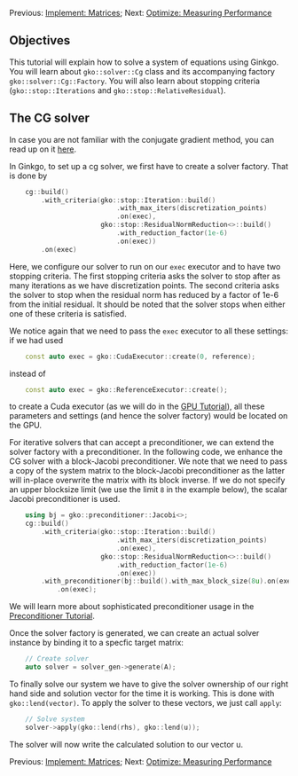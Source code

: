 Previous: [Implement: Matrices](./Tutorial-2:-Implement:-Matrices); Next: [Optimize: Measuring Performance](./Tutorial-4:-Optimize:-Measuring-Performance)

Objectives
----------

This tutorial will explain how to solve a system of equations using Ginkgo. You will learn about `gko::solver::Cg` class and its accompanying factory `gko::solver::Cg::Factory`. You will also learn about stopping criteria (`gko::stop::Iterations` and `gko::stop::RelativeResidual`).

The CG solver
-------------

In case you are not familiar with the conjugate gradient method, you can read up on it [here](https://en.wikipedia.org/wiki/Conjugate_gradient_method).

In Ginkgo, to set up a cg solver, we first have to create a solver factory. That is done by 

```c++
    cg::build()
        .with_criteria(gko::stop::Iteration::build()
                           .with_max_iters(discretization_points)
                           .on(exec),
                       gko::stop::ResidualNormReduction<>::build()
                           .with_reduction_factor(1e-6)
                           .on(exec))
        .on(exec)
```

Here, we configure our solver to run on our `exec` executor and to have two stopping criteria.
The first stopping criteria asks the solver to stop after as many iterations as we have discretization points. 
The second criteria asks the solver to stop when the residual norm has reduced by a factor of 1e-6 from the initial residual. It should be noted that the solver stops when either one of these criteria is satisfied.

We notice again that we need to pass the `exec` executor to all these settings: 
if we had used
```c++
    const auto exec = gko::CudaExecutor::create(0, reference);
```
instead of
```c++
    const auto exec = gko::ReferenceExecutor::create();
```
to create a Cuda executor
(as we will do in the [GPU Tutorial](./Tutorial-8:-Optimize:-Using-GPUs)), 
all these parameters and settings (and hence the solver factory) would be located on the GPU.

For iterative solvers that can accept a preconditioner, 
we can extend the solver factory with a preconditioner.
In the following code, we enhance the CG solver with a block-Jacobi preconditioner.
We note that we need to pass a copy of the system matrix to the block-Jacobi preconditioner
as the latter will in-place overwrite the matrix with its block inverse.
If we do not specify an upper blocksize limit (we use the limit `8` in the example below), the scalar Jacobi preconditioner is used.

```c++
    using bj = gko::preconditioner::Jacobi<>;
    cg::build()
        .with_criteria(gko::stop::Iteration::build()
                           .with_max_iters(discretization_points)
                           .on(exec),
                       gko::stop::ResidualNormReduction<>::build()
                           .with_reduction_factor(1e-6)
                           .on(exec))
        .with_preconditioner(bj::build().with_max_block_size(8u).on(exec))
            .on(exec);
```
We will learn more about sophisticated preconditioner usage in the [Preconditioner Tutorial](./Tutorial-7:-Optimize:-Using-a-Preconditioner).

Once the solver factory is generated, we can create an actual solver instance by binding it to a specfic target matrix:

```c++
    // Create solver
    auto solver = solver_gen->generate(A);
```
    

To finally solve our system we have to give the solver ownership of our right hand side and solution vector for the time it is working. This is done with `gko::lend(vector)`. To apply the solver to these vectors, we just call `apply`:

```c++
    // Solve system
    solver->apply(gko::lend(rhs), gko::lend(u));
```

The solver will now write the calculated solution to our vector u.

Previous: [Implement: Matrices](./Tutorial-2:-Implement:-Matrices); Next: [Optimize: Measuring Performance](./Tutorial-4:-Optimize:-Measuring-Performance)
